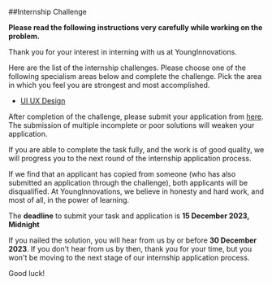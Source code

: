 ##Internship Challenge 

**Please read the following instructions very carefully while working on the problem.**

Thank you for your interest in interning with us at YoungInnovations. 

Here are the list of the internship challenges. Please choose one of the following specialism areas below and complete the challenge. Pick the area in which you feel you are strongest and most accomplished.

* [UI UX Design](https://docs.google.com/forms/d/1Ld4XrBzqCA0yfLO_agjR3HzKNzOeiDdAdoSILK9ElPM/edit)

After completion of the challenge, please submit your application from [here](https://docs.google.com/forms/d/e/1FAIpQLSeAZV8uZKjy2B7kafzXxwHZvnM-sG1vWWp8Og0ol081hl6xaQ/viewform). The submission of multiple incomplete or poor solutions will weaken your application.

If you are able to complete the task fully, and the work is of good quality, we will progress you to the next round of the internship application process.

If we find that an applicant has copied from someone (who has also submitted an application through the challenge), both applicants will be disqualified. At YoungInnovations, we believe in honesty and hard work, and most of all, in the power of learning.

The **deadline** to submit your task and application is **15 December 2023, Midnight** 

If you nailed the solution, you will hear from us by or before **30 December 2023**. If you don't hear from us by then, thank you for your time, but you won't be moving to the next stage of  our internship application process. 

Good luck!
